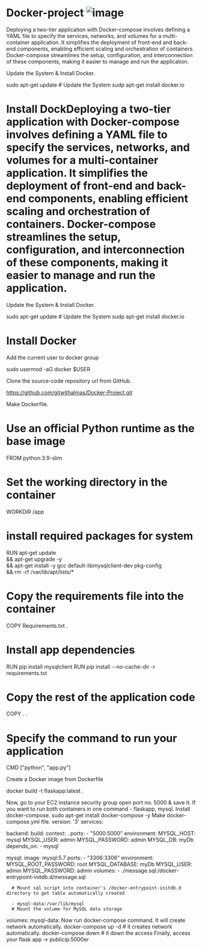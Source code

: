 # Docker-project ![image](https://github.com/gitwithalmas/Docker-project/assets/159616162/69c71cce-9ee2-4242-a658-88202e85941a)


 Deploying a two-tier application with Docker-compose involves defining a YAML file to specify the services, networks, and volumes for a multi-container application. It simplifies the deployment of front-end and back-end components, enabling efficient scaling and orchestration of containers. Docker-compose streamlines the setup, configuration, and interconnection of these components, making it easier to manage and run the application.


Update the System & Install Docker.

sudo apt-get update # Update the System
sudp apt-get install docker.io 

# Install DockDeploying a two-tier application with Docker-compose involves defining a YAML file to specify the services, networks, and volumes for a multi-container application. It simplifies the deployment of front-end and back-end components, enabling efficient scaling and orchestration of containers. Docker-compose streamlines the setup, configuration, and interconnection of these components, making it easier to manage and run the application.

Update the System & Install Docker.

sudo apt-get update # Update the System
sudp apt-get install docker.io 

# Install Docker
Add the current user to docker group

sudo usermod -aG docker $USER

Clone the source-code repository url from GitHub.

https://github.com/gitwithalmas/Docker-Project.git

Make Dockerfile.
# Use an official Python runtime as the base image

FROM python:3.9-slim

# Set the working directory in the container
WORKDIR /app

# install required packages for system
RUN apt-get update \
    && apt-get upgrade -y \
    && apt-get install -y gcc default-libmysqlclient-dev pkg-config \
    && rm -rf /var/lib/apt/lists/*

# Copy the requirements file into the container

COPY Requirements.txt .

# Install app dependencies
RUN pip install mysqlclient
RUN pip install --no-cache-dir -r requirements.txt

# Copy the rest of the application code

COPY . .

# Specify the command to run your application

CMD ["python", "app.py"]

Create a Docker image from Dockerfile

docker build -t flaskapp:latest .

Now, go to your EC2 instance security group open port no. 5000 & save it.
If you want to run both containers in one command - flaskapp, mysql.
Install docker-compose.
sudo apt-get install docker-compose -y
Make docker-compose.yml file.
version: '3'
services:

  backend:
    build:
      context: .
    ports:
      - "5000:5000"
    environment:
      MYSQL_HOST: mysql
      MYSQL_USER: admin
      MYSQL_PASSWORD: admin
      MYSQL_DB: myDb
    depends_on:
      - mysql

  mysql:
    image: mysql:5.7
    ports:
      - "3306:3306"
    environment:
      MYSQL_ROOT_PASSWORD: root
      MYSQL_DATABASE: myDb
      MYSQL_USER: admin
      MYSQL_PASSWORD: admin
    volumes:
      - ./message.sql:/docker-entrypoint-initdb.d/message.sql  
      
      # Mount sql script into container's /docker-entrypoint-initdb.d directory to get table automatically created
      
      - mysql-data:/var/lib/mysql 
      # Mount the volume for MySQL data storage

volumes:
  mysql-data:
Now run docker-compose command. It will create network automatically.
docker-compose up -d  # it creates network automatically.
docker-compose down   # it down the access
Finally, access your flask app -> publicip:5000er
